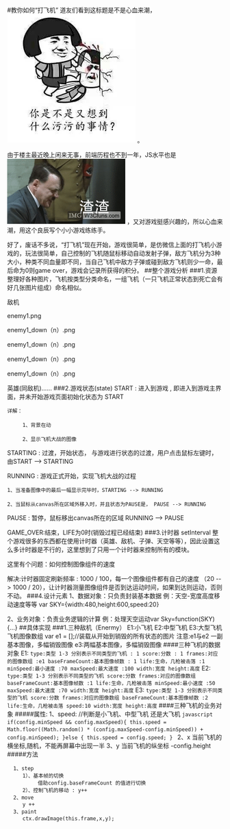 #教你如何“打飞机”
道友们看到这标题是不是心血来潮，![](img/IMG_0127.JPG) 。

由于楼主最近晚上闲来无事，前端历程也不到一年，JS水平也是![](img/zhazha.gif) ，又对游戏挺感兴趣的，所以心血来潮，用这个良辰写个小小游戏练练手。

好了，废话不多说，“打飞机”现在开始，游戏很简单，是仿微信上面的打飞机小游戏的，玩法很简单，自己控制的飞机随鼠标移动自动发射子弹，敌方飞机分为3种大小，种类不同血量即不同，当自己飞机中敌方子弹或碰到敌方飞机则少一命，最后命为0则game over，游戏会记录所获得的积分。
##整个游戏分析
###1.资源
整理好各种图片，飞机按类型分类命名，一组飞机（一只飞机正常状态到死亡会有好几张图片组成）命名相似。

敌机

enemy1.png

enemy1_down（n）.png

enemy1_down（n）.png

enemy1_down（n）.png

enemy1_down（n）.png

英雄(同敌机)......
###2.游戏状态(state)
   START : 进入到游戏 , 即进入到游戏主界面，并未开始游戏页面初始化状态为 START

	详解：

	     1、背景在动

	     2、显示飞机大战的图像

   STARTING : 过渡，开始状态， 与游戏进行状态的过渡，用户点击鼠标左键时，由START --> STARTING

   RUNNING : 游戏正式开始，实现飞机大战的过程

	1、当准备图像中的最后一幅显示完毕时，STARTING --> RUNNING

    2、当鼠标从canvas所在区域外移入时，并且状态为PAUSE是， PAUSE --> RUNNING

   PAUSE : 暂停，鼠标移出canvas所在的区域 RUNNING --> PAUSE

   GAME_OVER:结束，LIFE为0时(销毁过程已经结束)
###3.计时器 setInterval
   整个游戏很多的东西都在使用计时器（英雄、敌机、子弹、天空等等），因此设置这么多计时器是不行的，这里想到了只用一个计时器来控制所有的模块。

   这里有个问题：如何控制图像组件的速度

   解决:计时器固定刷新频率 : 1000 / 100，每一个图像组件都有自己的速度 （20 --> 1000 / 20），让计时器测量图像组件是否到达运动时间，如果到达则运动，否则不动。
###4.设计元素
   1、数据对象：只负责封装基本数据   例：天空-宽度高度移动速度等等 var SKY={width:480,height:600,speed:20}

   2、业务对象：负责业务逻辑的计算   例：处理天空运动var Sky=function(SKY){...}
##具体实现
###1.三种敌机（Enermy）
E1:小飞机
E2:中型飞机
E3:大型飞机
飞机图像数组
var e1 = [];//装载从开始到销毁的所有状态的图片
注意:e1与e2 一副基本图像，多幅销毁图像
        e3:两幅基本图像，多幅销毁图像
####三种飞机的数据对象
 E1:
       ```
         type:类型 1-3 分别表示不同类型的飞机 : 1
         score:分数 : 1
         frames:对应的图像数组 :e1
         baseFrameCount:基本图像帧数 : 1
         life:生命，几枪被击落 :1
         minSpeed:最小速度 :70
         maxSpeed:最大速度 :100
         width:宽度
         height:高度
       ```
E2:
      ```
         type:类型 1-3 分别表示不同类型的飞机
         score:分数
         frames:对应的图像数组
         baseFrameCount:基本图像帧数 :1
         life:生命，几枪被击落
         minSpeed:最小速度 :50
         maxSpeed:最大速度 :70
         width:宽度
         height:高度
      ```
 E3:
      ```
         type:类型 1-3 分别表示不同类型的飞机
         score:分数
         frames:对应的图像数组
         baseFrameCount:基本图像帧数 :2
         life:生命，几枪被击落
         speed:10
         width:宽度
         height:高度
      ```
####三种飞机的业务对象
#####属性:
1、speed: //判断是小飞机、中型飞机 还是大飞机
           ```javascript
           if(config.minSpeed && config.maxSpeed){
               this.speed = Math.floor((Math.random() * (config.maxSpeed-config.minSpeed)) + config.minSpeed);
           }else {
            this.speed = config.speed;
           }
           ```
2、x
当前飞机的横坐标,随机，不能再屏幕中出现一半
3、y
当前飞机的纵坐标
-config.height
#####方法
```
  1、step
     1）、基本帧的切换
          借助config.baseFrameCount 的值进行切换
     2）、控制飞机的移动 : y++
  2、move
     y ++
  3、paint
     ctx.drawImage(this.frame,x,y);
```

